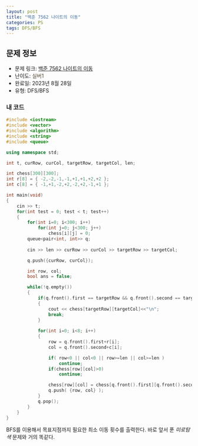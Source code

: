 ```yaml
---
layout: post
title: "백준 7562 나이트의 이동"
categories: PS
tags: DFS/BFS
---
```


## 문제 정보
- 문제 링크: [백준 7562 나이트의 이동](https://www.acmicpc.net/problem/7562)
- 난이도: <span style="color:#544831">실버1</span>
- 완료일: 2023년 8월 28일
- 유형: DFS/BFS

### 내 코드

```C++
#include <iostream>
#include <vector>
#include <algorithm>
#include <string>
#include <queue>

using namespace std;

int t, curRow, curCol, targetRow, targetCol, len;

int chess[300][300];
int r[8] = { -2,-2,-1,-1,+1,+1,+2,+2 };
int c[8] = { -1,+1,-2,+2,-2,+2,-1,+1 };

int main(void)
{
	cin >> t;
	for(int test = 0; test < t; test++)
	{
		for(int i=0; i<300; i++)
			for(int j=0; j<300; j++)
				chess[i][j] = 0;
		queue<pair<int, int>> q;
		
		cin >> len >> curRow >> curCol >> targetRow >> targetCol;

		q.push({curRow, curCol});

		int row, col;
		bool ans = false;

		while(!q.empty())
		{
			if(q.front().first == targetRow && q.front().second == targetCol)
			{
				cout << chess[targetRow][targetCol]<<"\n";
				break;
			}			
			
			for(int i=0; i<8; i++)
			{
				row = q.front().first+r[i];
				col = q.front().second+c[i];

				if( row<0 || col<0 || row>=len || col>=len )
					continue;
				if(chess[row][col]>0)
					continue;

				chess[row][col] = chess[q.front().first][q.front().second] + 1;
				q.push( {row, col} );
			}
			q.pop();
		}
	}
}
```

BFS를 이용해서 목표지점까지 필요한 최소 이동 횟수를 출력한다. 바로 앞서 푼 _미로탐색_ 문제와 거의 똑같다.
